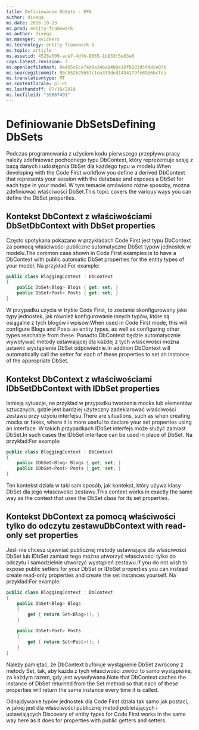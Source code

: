 ```yaml
---
title: Definiowanie DbSets - EF6
author: divega
ms.date: 2016-10-23
ms.prod: entity-framework
ms.author: divega
ms.manager: avickers
ms.technology: entity-framework-6
ms.topic: article
ms.assetid: 4528a509-ace7-4dfb-8065-1b833f5e03a0
caps.latest.revision: 3
ms.openlocfilehash: 8a495c6ce74d9a346a84b0e10fb28395f4dce07b
ms.sourcegitcommit: 00cb52625b57c1ea339ded1454179fe89b6bcfea
ms.translationtype: MT
ms.contentlocale: pl-PL
ms.lasthandoff: 07/16/2018
ms.locfileid: "39067491"
---
```

# <a name="defining-dbsets"></a><span data-ttu-id="8ff36-102">Definiowanie DbSets</span><span class="sxs-lookup"><span data-stu-id="8ff36-102">Defining DbSets</span></span>
<span data-ttu-id="8ff36-103">Podczas programowania z użyciem kodu pierwszego przepływu pracy należy zdefiniować pochodnego typu DbContext, który reprezentuje sesję z bazą danych i udostępnia DbSet dla każdego typu w modelu.</span><span class="sxs-lookup"><span data-stu-id="8ff36-103">When developing with the Code First workflow you define a derived DbContext that represents your session with the database and exposes a DbSet for each type in your model.</span></span> <span data-ttu-id="8ff36-104">W tym temacie omówiono różne sposoby, można zdefiniować właściwości DbSet.</span><span class="sxs-lookup"><span data-stu-id="8ff36-104">This topic covers the various ways you can define the DbSet properties.</span></span>  

## <a name="dbcontext-with-dbset-properties"></a><span data-ttu-id="8ff36-105">Kontekst DbContext z właściwościami DbSet</span><span class="sxs-lookup"><span data-stu-id="8ff36-105">DbContext with DbSet properties</span></span>  

<span data-ttu-id="8ff36-106">Często spotykana pokazano w przykładach Code First jest typu DbContext za pomocą właściwości publiczne automatyczne DbSet typów jednostek w modelu.</span><span class="sxs-lookup"><span data-stu-id="8ff36-106">The common case shown in Code First examples is to have a DbContext with public automatic DbSet properties for the entity types of your model.</span></span> <span data-ttu-id="8ff36-107">Na przykład:</span><span class="sxs-lookup"><span data-stu-id="8ff36-107">For example:</span></span>  

``` csharp
public class BloggingContext : DbContext
{
    public DbSet<Blog> Blogs { get; set; }
    public DbSet<Post> Posts { get; set; }
}
```  

<span data-ttu-id="8ff36-108">W przypadku użycia w trybie Code First, to zostanie skonfigurowany jako typy jednostek, jak również konfigurowanie innych typów, które są osiągalne z tych blogów i wpisów.</span><span class="sxs-lookup"><span data-stu-id="8ff36-108">When used in Code First mode, this will configure Blogs and Posts as entity types, as well as configuring other types reachable from these.</span></span> <span data-ttu-id="8ff36-109">Ponadto DbContext będzie automatycznie wywoływać metody ustawiającej dla każdej z tych właściwości można ustawić wystąpienie DbSet odpowiednie.</span><span class="sxs-lookup"><span data-stu-id="8ff36-109">In addition DbContext will automatically call the setter for each of these properties to set an instance of the appropriate DbSet.</span></span>  

## <a name="dbcontext-with-idbset-properties"></a><span data-ttu-id="8ff36-110">Kontekst DbContext z właściwościami IDbSet</span><span class="sxs-lookup"><span data-stu-id="8ff36-110">DbContext with IDbSet properties</span></span>  

<span data-ttu-id="8ff36-111">Istnieją sytuacje, na przykład w przypadku tworzenia mocks lub elementów sztucznych, gdzie jest bardziej użyteczny zadeklarować właściwości zestawu przy użyciu interfejsu.</span><span class="sxs-lookup"><span data-stu-id="8ff36-111">There are situations, such as when creating mocks or fakes, where it is more useful to declare your set properties using an interface.</span></span> <span data-ttu-id="8ff36-112">W takich przypadkach IDbSet interfejs może służyć zamiast DbSet.</span><span class="sxs-lookup"><span data-stu-id="8ff36-112">In such cases the IDbSet interface can be used in place of DbSet.</span></span> <span data-ttu-id="8ff36-113">Na przykład:</span><span class="sxs-lookup"><span data-stu-id="8ff36-113">For example:</span></span>  

``` csharp
public class BloggingContext : DbContext
{
    public IDbSet<Blog> Blogs { get; set; }
    public IDbSet<Post> Posts { get; set; }
}
```  

<span data-ttu-id="8ff36-114">Ten kontekst działa w taki sam sposób, jak kontekst, który używa klasy DbSet dla jego właściwości zestawu.</span><span class="sxs-lookup"><span data-stu-id="8ff36-114">This context works in exactly the same way as the context that uses the DbSet class for its set properties.</span></span>  

## <a name="dbcontext-with-read-only-set-properties"></a><span data-ttu-id="8ff36-115">Kontekst DbContext za pomocą właściwości tylko do odczytu zestawu</span><span class="sxs-lookup"><span data-stu-id="8ff36-115">DbContext with read-only set properties</span></span>  

<span data-ttu-id="8ff36-116">Jeśli nie chcesz ujawniać publicznej metody ustawiające dla właściwości DbSet lub IDbSet zamiast tego można utworzyć właściwości tylko do odczytu i samodzielnie utworzyć wystąpień zestawu.</span><span class="sxs-lookup"><span data-stu-id="8ff36-116">If you do not wish to expose public setters for your DbSet or IDbSet properties you can instead create read-only properties and create the set instances yourself.</span></span> <span data-ttu-id="8ff36-117">Na przykład:</span><span class="sxs-lookup"><span data-stu-id="8ff36-117">For example:</span></span>  

``` csharp
public class BloggingContext : DbContext
{
    public DbSet<Blog> Blogs
    {
        get { return Set<Blog>(); }
    }

    public DbSet<Post> Posts
    {
        get { return Set<Post>(); }
    }
}
```  

<span data-ttu-id="8ff36-118">Należy pamiętać, że DbContext buforuje wystąpienie DbSet zwrócony z metody Set, tak, aby każda z tych właściwości zwróci to samo wystąpienie, za każdym razem, gdy jest wywoływana.</span><span class="sxs-lookup"><span data-stu-id="8ff36-118">Note that DbContext caches the instance of DbSet returned from the Set method so that each of these properties will return the same instance every time it is called.</span></span>  

<span data-ttu-id="8ff36-119">Odnajdywanie typów jednostek dla Code First działa tak samo jak postaci, w jakiej jest dla właściwości publicznej metod pobierających i ustawiających.</span><span class="sxs-lookup"><span data-stu-id="8ff36-119">Discovery of entity types for Code First works in the same way here as it does for properties with public getters and setters.</span></span>  
